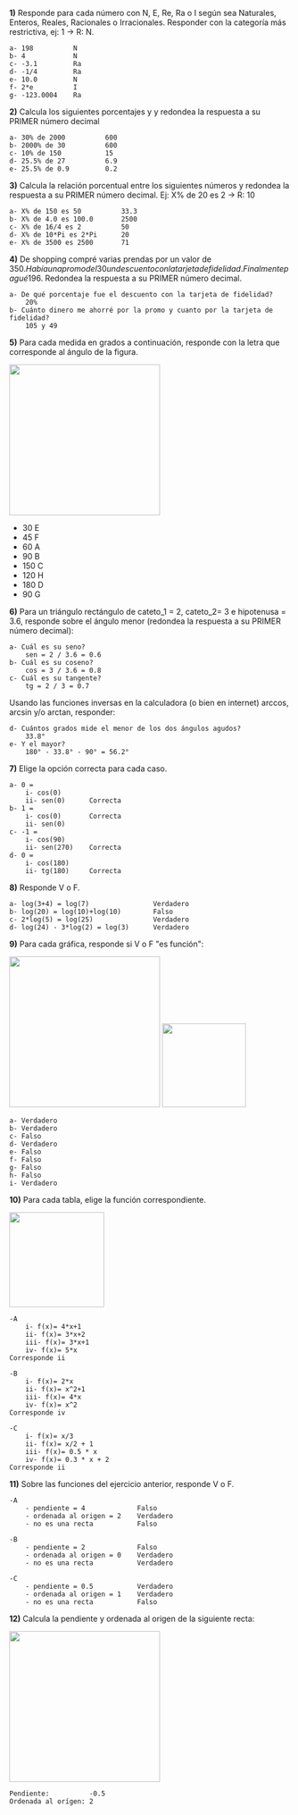 
**1)** Responde para cada número con N, E, Re, Ra o I según sea Naturales, Enteros, Reales,
Racionales o Irracionales. Responder con la categoría más restrictiva, ej: 1 -> R: N.

    a- 198          N
    b- 4            N
    c- -3.1         Ra
    d- -1/4         Ra
    e- 10.0         N
    f- 2*e          I
    g- -123.0004    Ra


**2)** Calcula los siguientes porcentajes y y redondea la respuesta a su PRIMER número decimal

    a- 30% de 2000          600 
    b- 2000% de 30          600
    c- 10% de 150           15
    d- 25.5% de 27          6.9
    e- 25.5% de 0.9         0.2

**3)** Calcula la relación porcentual entre los siguientes números y redondea la respuesta a su PRIMER número decimal. Ej: X% de 20 es 2 -> R: 10

    a- X% de 150 es 50          33.3
    b- X% de 4.0 es 100.0       2500
    c- X% de 16/4 es 2          50
    d- X% de 10*Pi es 2*Pi      20
    e- X% de 3500 es 2500       71

**4)** De shopping compré varias prendas por un valor de 350$. Había una promo del 30% sobre la cual se aplico luego
un descuento con la tarjeta de fidelidad. Finalmente pagué 196$. Redondea la respuesta a su PRIMER número decimal.

    a- De qué porcentaje fue el descuento con la tarjeta de fidelidad?
        20%
    b- Cuánto dinero me ahorré por la promo y cuanto por la tarjeta de fidelidad?
        105 y 49


**5)** Para cada medida en grados a continuación, responde con la letra que corresponde al ángulo de la figura.

<img  src='./figuras/EX_5.png' height='270px'>

  - 30      E
  - 45      F
  - 60      A
  - 90      B
  - 150     C
  - 120     H
  - 180     D
  - 90      G


**6)** Para un triángulo rectángulo de cateto_1 = 2, cateto_2= 3 e hipotenusa = 3.6, responde sobre el ángulo
menor (redondea la respuesta a su PRIMER número decimal):

    a- Cuál es su seno?
        sen = 2 / 3.6 = 0.6
    b- Cuál es su coseno?
        cos = 3 / 3.6 = 0.8
    c- Cuál es su tangente?
        tg = 2 / 3 = 0.7

Usando las funciones inversas en la calculadora (o bien en internet) arccos, arcsin y/o arctan, responder:

    d- Cuántos grados mide el menor de los dos ángulos agudos?
        33.8°
    e- Y el mayor?
        180° - 33.8° - 90° = 56.2°

**7)** Elige la opción correcta para cada caso.

    a- 0 = 
        i- cos(0)
        ii- sen(0)      Correcta
    b- 1 = 
        i- cos(0)       Correcta
        ii- sen(0)
    c- -1 =
        i- cos(90)
        ii- sen(270)    Correcta
    d- 0 =
        i- cos(180)
        ii- tg(180)     Correcta

**8)** Responde V o F.

    a- log(3+4) = log(7)                Verdadero
    b- log(20) = log(10)+log(10)        Falso
    c- 2*log(5) = log(25)               Verdadero
    d- log(24) - 3*log(2) = log(3)      Verdadero

**9)** Para cada gráfica, responde si V o F "es función":

<img  src='./figuras/EX_9.png' height='270px'>
<img  src='./figuras/EX_9b.png' height='150px'>

    a- Verdadero
    b- Verdadero
    c- Falso
    d- Verdadero
    e- Falso
    f- Falso
    g- Falso
    h- Falso
    i- Verdadero

**10)** Para cada tabla, elige la función correspondiente.


<img  src='./figuras/EX_10.png' height='170px'>

    -A 
        i- f(x)= 4*x+1
        ii- f(x)= 3*x+2 
        iii- f(x)= 3*x+1
        iv- f(x)= 5*x
    Corresponde ii

    -B 
        i- f(x)= 2*x
        ii- f(x)= x^2+1
        iii- f(x)= 4*x
        iv- f(x)= x^2 
    Corresponde iv

    -C 
        i- f(x)= x/3
        ii- f(x)= x/2 + 1 
        iii- f(x)= 0.5 * x
        iv- f(x)= 0.3 * x + 2
    Corresponde ii

**11)** Sobre las funciones del ejercicio anterior, responde V o F.

    -A  
        - pendiente = 4             Falso
        - ordenada al origen = 2    Verdadero
        - no es una recta           Falso

    -B  
        - pendiente = 2             Falso
        - ordenada al origen = 0    Verdadero
        - no es una recta           Verdadero

    -C  
        - pendiente = 0.5           Verdadero
        - ordenada al origen = 1    Verdadero
        - no es una recta           Falso

**12)** Calcula la pendiente y ordenada al origen de la siguiente recta:

<img  src='./figuras/EX_12.png' height='270px'>

    Pendiente:          -0.5
    Ordenada al orígen: 2
